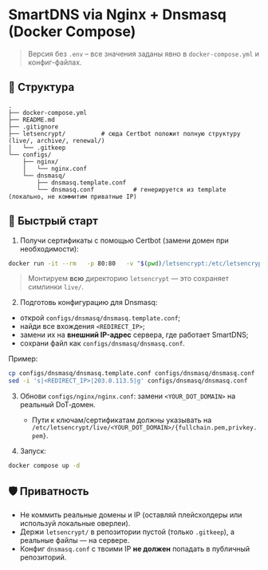 # SmartDNS via Nginx + Dnsmasq (Docker Compose)

> Версия без `.env` – все значения заданы явно в `docker-compose.yml` и конфиг-файлах.

## 📁 Структура
```
.
├── docker-compose.yml
├── README.md
├── .gitignore
├── letsencrypt/          # сюда Certbot положит полную структуру (live/, archive/, renewal/)
│   └── .gitkeep
└── configs/
    ├── nginx/
    │   └── nginx.conf
    └── dnsmasq/
        ├── dnsmasq.template.conf
        └── dnsmasq.conf           # генерируется из template (локально, не коммитим приватные IP)
```

## 🚀 Быстрый старт
1) Получи сертификаты с помощью Certbot (замени домен при необходимости):
```bash
docker run -it --rm   -p 80:80   -v "$(pwd)/letsencrypt:/etc/letsencrypt"   certbot/certbot certonly   --standalone   --agree-tos   --no-eff-email   -d dot.example.com
```
> Монтируем **всю** директорию `letsencrypt` — это сохраняет симлинки `live/`.

2) Подготовь конфигурацию для Dnsmasq:
- открой `configs/dnsmasq/dnsmasq.template.conf`;
- найди все вхождения `<REDIRECT_IP>`;
- замени их на **внешний IP-адрес** сервера, где работает SmartDNS;
- сохрани файл как `configs/dnsmasq/dnsmasq.conf`.

Пример:
```bash
cp configs/dnsmasq/dnsmasq.template.conf configs/dnsmasq/dnsmasq.conf
sed -i 's|<REDIRECT_IP>|203.0.113.5|g' configs/dnsmasq/dnsmasq.conf
```

3) Обнови `configs/nginx/nginx.conf`: замени `<YOUR_DOT_DOMAIN>` на реальный DoT‑домен.
   - Пути к ключам/сертификатам должны указывать на `
   /etc/letsencrypt/live/<YOUR_DOT_DOMAIN>/{fullchain.pem,privkey.pem}`.

4) Запуск:
```bash
docker compose up -d
```

## 🛡️ Приватность
- Не коммить реальные домены и IP (оставляй плейсхолдеры или используй локальные оверлеи).
- Держи `letsencrypt/` в репозитории пустой (только `.gitkeep`), а реальные файлы — на сервере.
- Конфиг `dnsmasq.conf` с твоими IP **не должен** попадать в публичный репозиторий.
